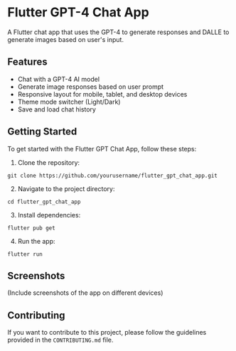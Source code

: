 # Flutter GPT-4 Chat App

A Flutter chat app that uses the GPT-4 to generate responses and DALLE to generate images based on user's input.

## Features

- Chat with a GPT-4 AI model
- Generate image responses based on user prompt
- Responsive layout for mobile, tablet, and desktop devices
- Theme mode switcher (Light/Dark)
- Save and load chat history

## Getting Started

To get started with the Flutter GPT Chat App, follow these steps:

1. Clone the repository:

```
git clone https://github.com/yourusername/flutter_gpt_chat_app.git
```

2. Navigate to the project directory:

```
cd flutter_gpt_chat_app
```

3. Install dependencies:

```
flutter pub get
```

4. Run the app:

```
flutter run
```

## Screenshots

(Include screenshots of the app on different devices)

## Contributing

If you want to contribute to this project, please follow the guidelines provided in the `CONTRIBUTING.md` file.

